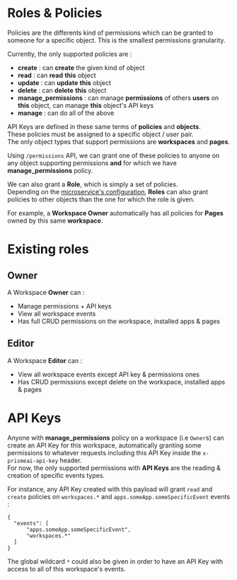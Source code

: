 # Roles & Policies  
Policies are the differents kind of permissions which can be granted to someone for a specific object. This is the smallest permissions granularity.  

Currently, the only supported policies are :  

* **create** : can **create** the given kind of object  
* **read** : can **read** **this** object  
* **update** : can **update** **this** object    
* **delete** : can **delete** **this** object    
* **manage_permissions** : can manage **permissions** of others **users** on **this** object, can manage **this** object's API keys  
* **manage** : can do all of the above

API Keys are defined in these same terms of **policies** and **objects**.  
These policies must be assigned to a specific object / user pair.  
The only object types that support permissions are **workspaces** and **pages**.  

Using `/permissions` API, we can grant one of these policies to anyone on any object supporting permissions **and** for which we have **manage_permissions** policy.

We can also grant a **Role**, which is simply a set of policies.  
Depending on the [microservice's configuration](../../architecture/authentication_access_control/#authorization-configuration), **Roles** can also grant policies to other objects than the one for which the role is given.  

For example, a **Workspace Owner** automatically has all policies for **Pages** owned by this same **workspace**.

# Existing roles

## Owner
A Workspace **Owner** can :  

* Manage permissions + API keys  
* View all workspace events  
* Has full CRUD permissions on the workspace, installed apps & pages

## Editor
A Workspace **Editor** can :  

* View all workspace events except API key & permissions ones  
* Has CRUD permissions except delete on the workspace, installed apps & pages

# API Keys  
Anyone with **manage_permissions** policy on a workspace (i.e `Owner`s) can create an API Key for this workspace, automatically granting some permissions to whatever requests including this API Key inside the `x-prismeai-api-key` header.  
For now, the only supported permissions with **API Keys** are the reading & creation of specific events types.  

For instance, any API Key created with this payload will grant `read` and `create` policies on `workspaces.*` and `apps.someApp.someSpecificEvent` events :  
```
{
  "events": [
      "apps.someApp.someSpecificEvent",
      "workspaces.*"
  ]
}
```  

The global wildcard `*` could also be given in order to have an API Key with access to all of this workspace's events.  
